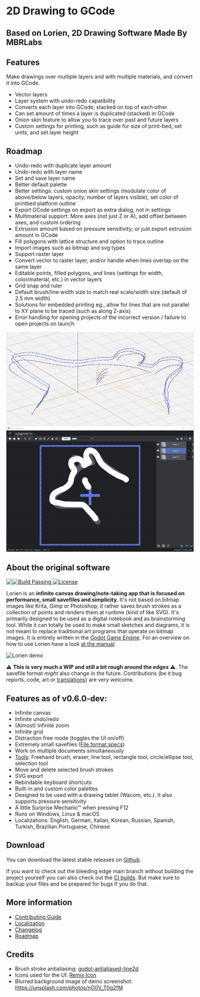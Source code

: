 # 2D Drawing to GCode

## Based on Lorien, 2D Drawing Software Made By MBRLabs

## Features
Make drawings over multiple layers and with multiple materials, and convert it into GCode.
- Vector layers
- Layer system with undo-redo capatibility
- Converts each layer into GCode, stacked on top of each other
- Can set amount of times a layer is duplicated (stacked) in GCode
- Onion skin feature to allow you to trace over past and future layers
- Custom settings for printing, such as guide for size of print-bed, set units, and set layer height

## Roadmap
- Undo-redo with duplicate layer amount
- Undo-redo with layer name
- Set and save layer name
- Better default palette
- Better settings: custom onion skin settings (modulate color of above/below layers, opacity, number of layers visible), set color of printbed platform outline
- Export GCode settings on export as extra dialog, not in settings
- Multimaterial support: More axes (not just Z or A), add offset between axes, and custom ordering
- Extrusion amount based on pressure sensitivity; or just export extrusion amount in GCode
- Fill polygons with lattice structure and option to trace outline
- Import images such as bitmap and svg types
- Support raster layer
- Convert vector to raster layer, and/or handle when lines overlap on the same layer
- Editable points, filled polygons, and lines (settings for width, color/material, etc.) in vector layers
- Grid snap and ruler
- Default brush/line width size to match real scale/width size (default of 2.5 mm width)
- Solutions for embedded printing eg., allow for lines that are not parallel to XY plane to be traced (such as along Z-axis)
- Error handling for opening projects of the incorrect version / failure to open projects on launch

<img src="https://github.com/QueenChristina/draw-to-gcode/blob/main/images/gcode-demo.jpg" align="center"/>
<img src="https://github.com/QueenChristina/draw-to-gcode/blob/main/images/layers-demo.jpg" align="center"/>

## About the original software
<img src="https://raw.githubusercontent.com/mbrlabs/Lorien/main/images/lorien.png" align="left"/>
<p>
    <a href="https://github.com/mbrlabs/Lorien/actions">
        <img src="https://github.com/mbrlabs/Lorien/workflows/build/badge.svg" alt="Build Passing" />
    </a>
    <a href="https://github.com/mbrlabs/Lorien/blob/main/LICENSE">
        <img src="https://img.shields.io/github/license/mbrlabs/Lorien.svg" alt="License" />
    </a>
</p>

Lorien is an **infinite canvas drawing/note-taking app that is focused on performance, small savefiles and simplicity**. It's not based on bitmap images like Krita, Gimp or Photoshop; it rather saves brush strokes as a collection of points and renders them at runtime (kind of like SVG). It's primarily designed to be used as a digital notebook and as brainstorming tool. While it can totally be used to make small sketches and diagrams, it is not meant to replace traditional art programs that operate on bitmap images. It is entirely written in the [Godot Game Engine](https://godotengine.org/). For an overview on how to use Lorien have a look [at the manual](docs/manuals/manual_v0.5.0.md). 

![Lorien demo](https://raw.githubusercontent.com/mbrlabs/Lorien/main/images/lorien_demo.png)

⚠ **This is very much a WIP and still a bit rough around the edges** ⚠. The savefile format *might* also change in the future. Contributions (be it bug reports, code, art or [translations](docs/i18n.md)) are very welcome.

## Features as of v0.6.0-dev:
- Infinite canvas
- Infinite undo/redo
- (Almost) Infinite zoom
- Infinite grid
- Distraction free mode (toggles the UI on/off)
- Extremely small savefiles ([File format specs](docs/file_format.md))
- Work on multiple documents simultaneously
- [Tools](docs/manuals/manual_v0.5.0.md): Freehand brush, eraser, line tool, rectangle tool, circle/ellipse tool, selection tool
- Move and delete selected brush strokes
- SVG export
- Rebindable keyboard shortcuts
- Built-in and custom color palettes
- Designed to be used with a drawing tablet (Wacom, etc.). It also supports pressure sensitivity
- A little Surprise Mechanic™ when pressing F12
- Runs on Windows, Linux & macOS
- Localizations: English, German, Italian, Korean, Russian, Spanish, Turkish, Brazilian Portuguese, Chinese

## Download
You can download the latest stable releases on [Github](https://github.com/mbrlabs/Lorien/releases). 

If you want to check out the bleeding edge main branch without building the project yourself you can also check out the [CI builds](https://github.com/mbrlabs/Lorien/actions). But make sure to backup your files and be prepared for bugs if you do that.

## More information
- [Contributing Guide](docs/contributing.md)
- [Localization](docs/i18n.md)
- [Changelog](docs/changelog.md)
- [Roadmap](docs/roadmap.md)

## Credits
- Brush stroke antialiasing: [godot-antialiased-line2d](https://github.com/godot-extended-libraries/godot-antialiased-line2d)
- Icons used for the UI: [Remix Icon](https://remixicon.com/)
- Blurred background image of demo screenshot: https://unsplash.com/photos/nO0V_T0g2fM

